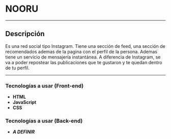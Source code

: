 # NOORU

---

## Descripción

Es una red social tipo Instagram. Tiene una sección de feed, una sección de recomendados ademas de la pagina con el perfil de la persona. Ademas tiene un servicio de mensajería instantánea. A diferencia de Instagram, se va a poder repostear las publicaciones que te gustaron y te quedan dentro de tu perfil.

---

### Tecnologías a usar (Front-end)

- **HTML**
- **JavaScript**
- **CSS**

### Tecnologías a usar (Back-end)

- ***A DEFINIR***
